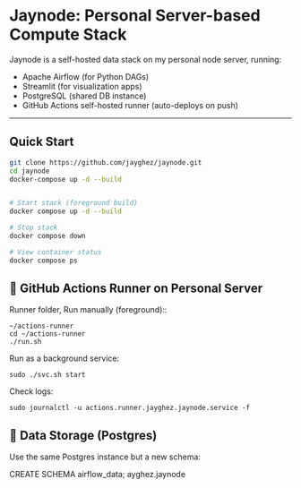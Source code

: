 # Jaynode: Personal Server-based Compute Stack

Jaynode is a self-hosted data stack on my personal node server, running:

- Apache Airflow (for Python DAGs)
- Streamlit (for visualization apps)
- PostgreSQL (shared DB instance)
- GitHub Actions self-hosted runner (auto-deploys on push)

---

## Quick Start

```bash
git clone https://github.com/jayghez/jaynode.git
cd jaynode
docker-compose up -d --build


# Start stack (foreground build)
docker compose up -d --build

# Stop stack
docker compose down

# View container status
docker compose ps
```



## 🤖 GitHub Actions Runner on Personal Server
Runner folder, Run manually (foreground)::
```
~/actions-runner
cd ~/actions-runner
./run.sh
```
Run as a background service:

```sudo ./svc.sh install
sudo ./svc.sh start
```

Check logs:
```
sudo journalctl -u actions.runner.jayghez.jaynode.service -f
```
## 📁 Data Storage (Postgres)
Use the same Postgres instance but a new schema:

CREATE SCHEMA airflow_data;
ayghez.jaynode







